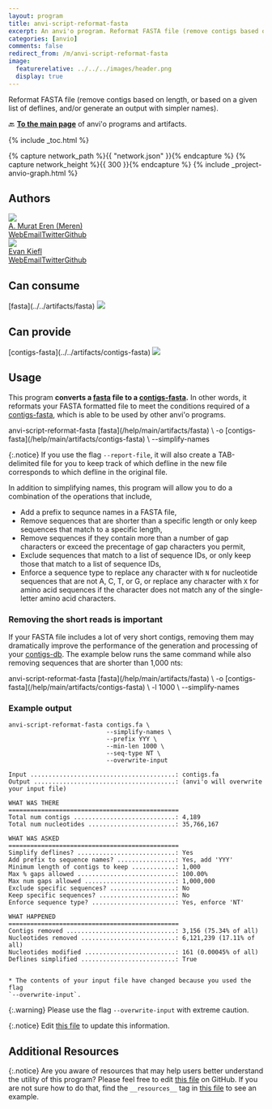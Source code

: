 ```yaml
---
layout: program
title: anvi-script-reformat-fasta
excerpt: An anvi'o program. Reformat FASTA file (remove contigs based on length, or based on a given list of deflines, and/or generate an output with simpler names).
categories: [anvio]
comments: false
redirect_from: /m/anvi-script-reformat-fasta
image:
  featurerelative: ../../../images/header.png
  display: true
---
```


Reformat FASTA file (remove contigs based on length, or based on a given list of deflines, and/or generate an output with simpler names).

🔙 **[To the main page](../../)** of anvi'o programs and artifacts.


{% include _toc.html %}
<div id="svg" class="subnetwork"></div>
{% capture network_path %}{{ "network.json" }}{% endcapture %}
{% capture network_height %}{{ 300 }}{% endcapture %}
{% include _project-anvio-graph.html %}


## Authors

<div class="anvio-person"><div class="anvio-person-info"><div class="anvio-person-photo"><img class="anvio-person-photo-img" src="../../images/authors/meren.jpg" /></div><div class="anvio-person-info-box"><a href="/people/meren" target="_blank"><span class="anvio-person-name">A. Murat Eren (Meren)</span></a><div class="anvio-person-social-box"><a href="http://merenlab.org" class="person-social" target="_blank"><i class="fa fa-fw fa-home"></i>Web</a><a href="mailto:a.murat.eren@gmail.com" class="person-social" target="_blank"><i class="fa fa-fw fa-envelope-square"></i>Email</a><a href="http://twitter.com/merenbey" class="person-social" target="_blank"><i class="fa fa-fw fa-twitter-square"></i>Twitter</a><a href="http://github.com/meren" class="person-social" target="_blank"><i class="fa fa-fw fa-github"></i>Github</a></div></div></div></div>

<div class="anvio-person"><div class="anvio-person-info"><div class="anvio-person-photo"><img class="anvio-person-photo-img" src="../../images/authors/ekiefl.jpg" /></div><div class="anvio-person-info-box"><a href="/people/ekiefl" target="_blank"><span class="anvio-person-name">Evan Kiefl</span></a><div class="anvio-person-social-box"><a href="http://ekiefl.github.io" class="person-social" target="_blank"><i class="fa fa-fw fa-home"></i>Web</a><a href="mailto:kiefl.evan@gmail.com" class="person-social" target="_blank"><i class="fa fa-fw fa-envelope-square"></i>Email</a><a href="http://twitter.com/evankiefl" class="person-social" target="_blank"><i class="fa fa-fw fa-twitter-square"></i>Twitter</a><a href="http://github.com/ekiefl" class="person-social" target="_blank"><i class="fa fa-fw fa-github"></i>Github</a></div></div></div></div>



## Can consume


<p style="text-align: left" markdown="1"><span class="artifact-r">[fasta](../../artifacts/fasta) <img src="../../images/icons/FASTA.png" class="artifact-icon-mini" /></span></p>


## Can provide


<p style="text-align: left" markdown="1"><span class="artifact-p">[contigs-fasta](../../artifacts/contigs-fasta) <img src="../../images/icons/FASTA.png" class="artifact-icon-mini" /></span></p>


## Usage


This program **converts a <span class="artifact-n">[fasta](/help/main/artifacts/fasta)</span> file to a <span class="artifact-n">[contigs-fasta](/help/main/artifacts/contigs-fasta)</span>.** In other words, it reformats your FASTA formatted file to meet the conditions required of a <span class="artifact-n">[contigs-fasta](/help/main/artifacts/contigs-fasta)</span>, which is able to be used by other anvi'o programs.

<div class="codeblock" markdown="1">
anvi&#45;script&#45;reformat&#45;fasta <span class="artifact&#45;n">[fasta](/help/main/artifacts/fasta)</span> \
                           &#45;o <span class="artifact&#45;n">[contigs&#45;fasta](/help/main/artifacts/contigs&#45;fasta)</span> \
                           &#45;&#45;simplify&#45;names
</div>

{:.notice}
If you use the flag `--report-file`, it will also create a TAB-delimited file for you to keep track of which defline in the new file corresponds to which defline in the original file.

In addition to simplifying names, this program will allow you to do a combination of the operations that include,

* Add a prefix to sequnce names in a FASTA file,
* Remove sequences that are shorter than a specific length or only keep sequences that match to a specific length,
* Remove sequences if they contain more than a number of gap characters or exceed the precentage of gap characters you permit,
* Exclude sequences that match to a list of sequence IDs, or only keep those that match to a list of sequence IDs,
* Enforce a sequence type to replace any character with `N` for nucleotide sequences that are not A, C, T, or G, or replace any character with `X` for amino acid sequences if the character does not match any of the single-letter amino acid characters.

### Removing the short reads is important

If your FASTA file includes a lot of very short contigs, removing them may dramatically improve the performance of the generation and processing of your <span class="artifact-n">[contigs-db](/help/main/artifacts/contigs-db)</span>. The example below runs the same command while also removing sequences that are shorter than 1,000 nts:

<div class="codeblock" markdown="1">
anvi&#45;script&#45;reformat&#45;fasta <span class="artifact&#45;n">[fasta](/help/main/artifacts/fasta)</span> \
                           &#45;o <span class="artifact&#45;n">[contigs&#45;fasta](/help/main/artifacts/contigs&#45;fasta)</span> \
                           &#45;l 1000 \
                           &#45;&#45;simplify&#45;names
</div>

### Example output

```
anvi-script-reformat-fasta contigs.fa \
                           --simplify-names \
                           --prefix YYY \
                           --min-len 1000 \
                           --seq-type NT \
                           --overwrite-input
```

```
Input ........................................: contigs.fa
Output .......................................: (anvi'o will overwrite your input file)

WHAT WAS THERE
===============================================
Total num contigs ............................: 4,189
Total num nucleotides ........................: 35,766,167

WHAT WAS ASKED
===============================================
Simplify deflines? ...........................: Yes
Add prefix to sequence names? ................: Yes, add 'YYY'
Minimum length of contigs to keep ............: 1,000
Max % gaps allowed ...........................: 100.00%
Max num gaps allowed .........................: 1,000,000
Exclude specific sequences? ..................: No
Keep specific sequences? .....................: No
Enforce sequence type? .......................: Yes, enforce 'NT'

WHAT HAPPENED
===============================================
Contigs removed ..............................: 3,156 (75.34% of all)
Nucleotides removed ..........................: 6,121,239 (17.11% of all)
Nucleotides modified .........................: 161 (0.00045% of all)
Deflines simplified ..........................: True


* The contents of your input file have changed because you used the flag
`--overwrite-input`.

```

{:.warning}
Please use the flag `--overwrite-input` with extreme caution.


{:.notice}
Edit [this file](https://github.com/merenlab/anvio/tree/master/anvio/docs/programs/anvi-script-reformat-fasta.md) to update this information.


## Additional Resources



{:.notice}
Are you aware of resources that may help users better understand the utility of this program? Please feel free to edit [this file](https://github.com/merenlab/anvio/tree/master/bin/anvi-script-reformat-fasta) on GitHub. If you are not sure how to do that, find the `__resources__` tag in [this file](https://github.com/merenlab/anvio/blob/master/bin/anvi-interactive) to see an example.
